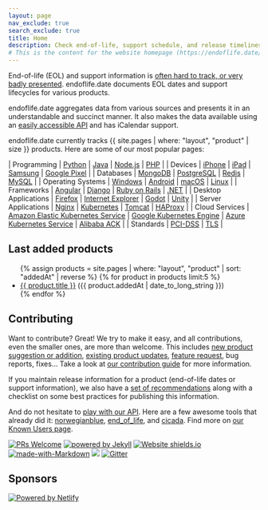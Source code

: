 ```yaml
---
layout: page
nav_exclude: true
search_exclude: true
title: Home
description: Check end-of-life, support schedule, and release timelines for more than 380+ products at one place.
# This is the content for the website homepage (https://endoflife.date/)
---
```


End-of-life (EOL) and support information is [often hard to track, or very badly presented](https://twitter.com/captn3m0/status/1110504412064239617).
endoflife.date documents EOL dates and support lifecycles for various products.

endoflife.date aggregates data from various sources and presents it in an understandable and
succinct manner. It also makes the data available using an [easily accessible API](/docs/api/v1/)
and has iCalendar support.

endoflife.date currently tracks {{ site.pages | where: "layout", "product" | size }} products.
Here are some of our most popular pages:

| Programming | [Python](/python) | [Java](/tags/java-distribution) | [Node.js](/nodejs) | [PHP](/php) |
| Devices | [iPhone](/iphone) | [iPad](/ipad) | [Samsung](/samsung-mobile) | [Google Pixel](/pixel) |
| Databases | [MongoDB](/mongodb) | [PostgreSQL](/postgresql) | [Redis](/redis) | [MySQL](/mysql) |
| Operating Systems | [Windows](/windows) | [Android](/android) | [macOS](/macos) | [Linux](/tags/linux-distribution) |
| Frameworks | [Angular](/angular) | [Django](/django) | [Ruby on Rails](/rails) | [.NET](/dotnet) |
| Desktop Applications | [Firefox](/firefox) | [Internet Explorer](/internet-explorer) | [Godot](/godot) | [Unity](/unity) |
| Server Applications | [Nginx](/nginx) | [Kubernetes](/kubernetes) | [Tomcat](/tomcat) | [HAProxy](/haproxy) |
| Cloud Services | [Amazon Elastic Kubernetes Service](/amazon-eks) | [Google Kubernetes Engine](/google-kubernetes-engine) | [Azure Kubernetes Service](/azure-kubernetes-service) | [Alibaba ACK](/alibaba-ack) |
| Standards | [PCI-DSS](/pci-dss) | [TLS](/tls) |

## Last added products

<ul>
{% assign products = site.pages | where: "layout", "product" | sort: "addedAt" | reverse %}
{% for product in products limit:5 %}
<li><a href="{{ product.url }}">{{ product.title }}</a> ({{ product.addedAt | date_to_long_string }})</li>
{% endfor %}
</ul>

## Contributing

Want to contribute? Great! We try to make it easy, and all contributions, even the smaller ones, are
more than welcome. This includes
[new product suggestion or addition](https://github.com/endoflife-date/endoflife.date/issues/new?assignees=&labels=request&template=new_product_suggestion.md&title=),
[existing product updates](https://github.com/endoflife-date/endoflife.date/issues/new?assignees=&labels=bug&template=report_incorrect_details.md&title=),
[feature request](https://github.com/endoflife-date/endoflife.date/issues/new?assignees=&labels=enhancement&template=feature_request.md&title=),
bug reports, fixes... Take a look at [our contribution guide](https://github.com/endoflife-date/endoflife.date/blob/master/CONTRIBUTING.md)
for more information.

If you maintain release information for a product (end-of-life dates or support information), we
also have a [set of recommendations](/recommendations) along with a checklist on some best practices
for publishing this information.

And do not hesitate to [play with our API](/docs/api/v1/). Here are a few awesome
tools that already did it: [norwegianblue](https://github.com/hugovk/norwegianblue),
[end_of_life](https://github.com/MatheusRich/end_of_life), and
[cicada](https://github.com/mcandre/cicada). Find more on
[our Known Users page](https://github.com/endoflife-date/endoflife.date/wiki/Known-Users).

[![PRs Welcome](https://img.shields.io/badge/PRs-welcome-brightgreen.svg)](https://opensource.guide/how-to-contribute/#opening-a-pull-request)
[![powered by Jekyll](https://img.shields.io/badge/powered_by-Jekyll-blue.svg)](https://jekyllrb.com/)
[![Website shields.io](https://img.shields.io/website-up-down-green-red/https/endoflife.date.svg)](https://endoflife.date/)
[![made-with-Markdown](https://img.shields.io/badge/Made%20with-Markdown-1f425f.svg)](https://commonmark.org)
[![](https://img.shields.io/badge/Hacktoberfest-Welcome-green)](https://github.com/endoflife-date/endoflife.date/issues/408)
[![Gitter](https://img.shields.io/badge/chat%20on-gitter-green)](https://gitter.im/endoflife-date/community)

## Sponsors

[![Powered by Netlify](https://www.netlify.com/v3/img/components/netlify-light.svg)](https://www.netlify.com)

